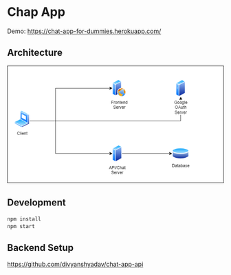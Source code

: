 # Chap App

Demo: https://chat-app-for-dummies.herokuapp.com/

## Architecture

![Architecture](architecture.png)

## Development

```sh
npm install
npm start
```

## Backend Setup

https://github.com/divyanshyadav/chat-app-api
